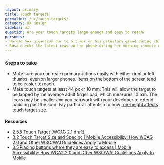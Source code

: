 ```yaml
---
layout: primary
title: Touch targets
permalink: /ux/touch-targets/
category: UX design
sidebar: ux
question: Are your touch targets large enough and easy to reach?
personas:
- Harold has gigantism due to a tumor on his pituitary gland during childhood. He has very large hands which makes small links, or links that are too close together difficult to tap on his phone. 
- Rosa checks the latest news on her phone during her morning commute on a jostling bus, often while sipping from the coffee cup in her other hand.
---
```


### Steps to take
- Make sure you can reach primary actions easily with either right or left thumbs, even on larger phones. Items on the bottom of the screen tend to be easier to reach.
- Make touch targets at least 44 px or 10 mm. This will allow the target to be tapped by the average adult finger pad, which measures 10 mm. The icons may be smaller and you can work with your developer to extend padding past the icon. Pay particular attention to how [line-height affects touch target size](http://www.3needs.org/en/testing/target-size.html).

#### Resources
- [2.5.5 Touch Target (WCAG 2.1 draft)](https://www.w3.org/WAI/WCAG21/Understanding/target-size.html)
- [3.2 Touch Target Size and Spacing \| Mobile Accessibility: How WCAG 2.0 and Other W3C/WAI Guidelines Apply to Mobile](https://www.w3.org/TR/mobile-accessibility-mapping/#touch-target-size-and-spacing)
- [3.5 Placing buttons where they are easy to access \| Mobile Accessibility: How WCAG 2.0 and Other W3C/WAI Guidelines Apply to Mobile](https://www.w3.org/TR/mobile-accessibility-mapping/#h-placing-buttons-where-they-are-easy-to-access)
